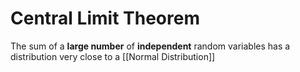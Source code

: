 # Central Limit Theorem
The sum of a **large number** of **independent** random variables has a distribution very close to a [[Normal Distribution]]